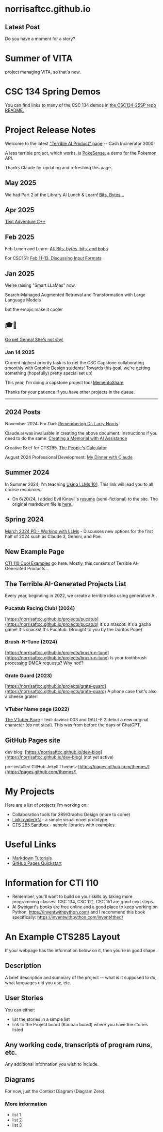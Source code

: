 # norrisaftcc.github.io

## Latest Post
Do you have a moment for a story?

# Summer of VITA
project managing VITA, so that's new.

# CSC 134 Spring Demos

You can find links to many of the CSC 134 demos in [the CSC134-25SP repo README.](https://github.com/norrisaftcc/CSC-134_25SP/blob/main/README.md)

# Project Release Notes

Welcome to the latest ["Terrible AI Product" page](projects/cashincinerator3000/) -- Cash Incinerator 3000!

A less terrible project, which works, is [PokeSense](projects/pokesense/), a demo for the Pokemon API.

Thanks Claude for updating and refreshing this page.

## May 2025

We had Part 2 of the Library AI Lunch & Learn! [Bits, Bytes...](projects/25may_ai.html)

## Apr 2025
[Text Adventure C++](projects/textadv_25apr.html)

## Feb 2025

Feb Lunch and Learn: [AI: Bits, bytes, bits, and bobs](projects/25febaipd.html)

For CSC151: [Feb 11-13, Discussing Input Formats](projects/javafeb.html)

## Jan 2025
We're raising "Smart LLaMas" now.

Search-Managed Augmented Retrieval and Transformation with Large Language Models

but the emojis make it cooler

## 🎓🦙 
[Go pet Genna! She's not shy!](genna.html)


### Jan 14 2025
Current highest priority task is to get the CSC Capstone collaborating smoothly with Graphic Design students!
Towards this goal, we're getting something (hopefully) pretty special set up)

This year, I'm doing a capstone project too!
[MementoShare](/dr_norris/mementoshare.html)

Thanks for your patience if you have other projects in the queue.

----

## 2024 Posts

November 2024: For Dad: [Remembering Dr. Larry Norris](/dr_norris/)

Claude.ai was invaluable in creating the above document. Instructions if you need to do the same: [Creating a Memorial with AI Assistance](/dr_norris/making_of.html)


Creative Brief for CTS285. [The People's Calculator](https://norrisaftcc.github.io/projects/peoples_calc/)

August 2024 Professional Development: [My Dinner with Claude](https://norrisaftcc.github.io/_posts/2024/2024pd/)


## Summer 2024
In Summer 2024, I'm teaching [Using LLMs 101](https://norrisaftcc.github.io/_posts/2024/usingllms101/). This link will lead you to all course resources.
- On 6/20/24, I added Evil Kinevil's [resume](projects/misc/evil_resume.html) (semi-fictional) to the site. The original markdown file is [here](evil_resume.md).

## Spring 2024
[March 2024 PD - Working with LLMs](https://norrisaftcc.github.io/2024pd/) - Discusses new options for the first half of 2024 such as Claude 3, Gemini, and Poe.

## New Example Page 
[CTI 110 Cool Examples](cti110.html) go here. Mostly, this consists of Terrible AI-Generated Products...

## The Terrible AI-Generated Projects List
Every year, beginning in 2022, we create a terrible idea using generative AI. 

### Pucatub Racing Club! (2024)
[https://norrisaftcc.github.io/projects/pucatub](https://norrisaftcc.github.io/projects/pucatub) It's a mascot! It's a gacha game! It's snacks! It's Pucatub. (Brought to you by the Doritos Pope)

### Brush-N-Tune (2024)
[https://norrisaftcc.github.io/projects/brush-n-tune](https://norrisaftcc.github.io/projects/brush-n-tune) Is your toothbrush processing DMCA requests? Why not!?

### Grate Guard (2023)
[https://norrisaftcc.github.io/projects/grate-guard](https://norrisaftcc.github.io/projects/grate-guard) A phone case that's also a cheese grater!

### VTuber Name page (2022)
[The VTuber Page](/_posts_2023/vtuber.html) - text-davinci-003 and DALL-E 2 debut a new original character (do not steal). This was from before the days of ChatGPT.

## GitHub Pages site

dev blog: [https://norrisaftcc.github.io/dev-blog](https://norrisaftcc.github.io/dev-blog) (not yet active)

pre-installed GitHub Jekyll Themes: [https://pages.github.com/themes/](https://pages.github.com/themes/)


# My Projects
Here are a list of projects I'm working on:

- Collaboration tools for 289/Graphic Design (more to come)
- [LinkLoaderVN](https://github.com/norrisaftcc/linkloadervn) - a simple visual novel prototype.
- [CTS 285 Sandbox](https://github.com/norrisaftcc/CTS285_FA22_Sandbox) - sample libraries with examples.

# Useful Links
- [Markdown Tutorials](https://www.w3schools.io/file/markdown-introduction)
- [GitHub Pages Quickstart](https://pages.github.com)

# Information for CTI 110
- Remember, you'll want to build on your skills by taking more programming classes! CSC 134, CSC 121, CSC 151 are good next steps.
- Al Sweigart's books are free online and a good place to keep working on Python.
  https://inventwithpython.com/ and I recommend this book specifically: https://inventwithpython.com/invent4thed/

# An Example CTS285 Layout
If your webpage has the information below on it, then you're in good shape.

## Description
A brief description and summary of the project -- what is it supposed to do, what languages did you use, etc.

## User Stories
You can either:
- list the stories in a simple list
- link to the Project board (Kanban board) where you have the stories listed

## Any working code, transcripts of program runs, etc.
Any additional information you wish to include.

## Diagrams
For now, just the Context Diagram (Diagram Zero).

### More information
- list 1
- list 2
- list 3

<!-- Voiceflow chat widget script -->
<script type="text/javascript">
  (function(d, t) {
      var v = d.createElement(t), s = d.getElementsByTagName(t)[0];
      v.onload = function() {
        window.voiceflow.chat.load({
          verify: { projectID: '6793fbfb52bfdd46f63863f5' },
          url: 'https://general-runtime.voiceflow.com',
          versionID: 'production'
        });
      }
      v.src = "https://cdn.voiceflow.com/widget-next/bundle.mjs"; v.type = "text/javascript"; s.parentNode.insertBefore(v, s);
  })(document, 'script');
</script>
